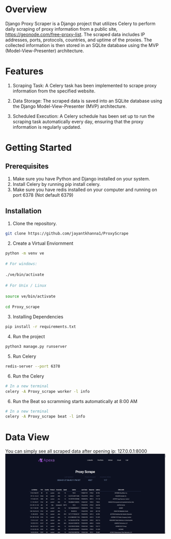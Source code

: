 # Overview

Django Proxy Scraper is a Django project that utilizes Celery to perform daily scraping of proxy information from a public site, https://geonode.com/free-proxy-list. The scraped data includes IP addresses, ports, protocols, countries, and uptime of the proxies. The collected information is then stored in an SQLite database using the MVP (Model-View-Presenter) architecture.


# Features

1. Scraping Task: A Celery task has been implemented to scrape proxy information from the specified website.

2. Data Storage: The scraped data is saved into an SQLite database using the Django Model-View-Presenter (MVP) architecture.

3. Scheduled Execution: A Celery schedule has been set up to run the scraping task automatically every day, ensuring that the proxy information is regularly updated.

# Getting Started

## Prerequisites

1. Make sure you have Python and Django installed on your system.
2. Install Celery by running pip install celery.
3. Make sure you have redis installed on your computer and running on port 6378 (Not default 6379)

## Installation

1. Clone the repository.

```bash
git clone https://github.com/jayantkhanna1/ProxyScrape
```
2. Create a Virtual Enviornment

```bash
python -m venv ve

# For windows:

./ve/bin/activate

# For Unix / Linux

source ve/bin/activate

cd Proxy_scrape
```

3. Installing Dependencies

```bash
pip install -r requirements.txt
```

4. Run the project

```bash
python3 manage.py runserver
```

5. Run Celery

```bash
redis-server --port 6378
```

6. Run the Celery

```bash
# In a new terminal
celery -A Proxy_scrape worker -l info
```

6. Run the Beat so scramming starts automatically at 8:00 AM

```bash
# In a new terminal
celery -A Proxy_scrape beat -l info
```

# Data View

You can simply see all scraped data after opening ip: 127.0.0.1:8000
![Alt text](Readme_image/image_1.png)
